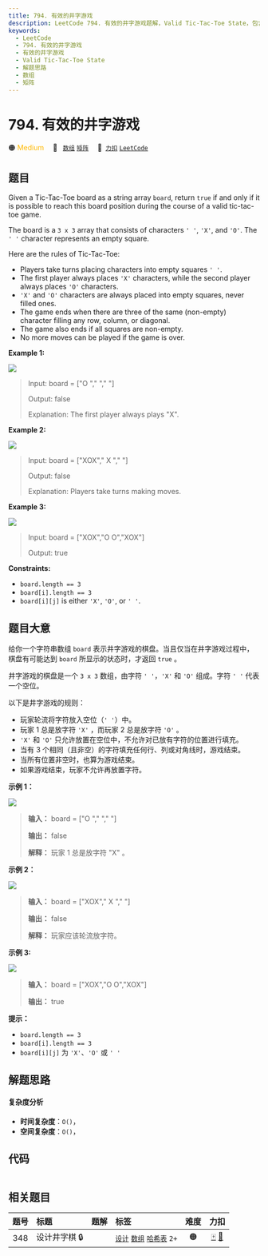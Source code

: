 ```yaml
---
title: 794. 有效的井字游戏
description: LeetCode 794. 有效的井字游戏题解，Valid Tic-Tac-Toe State，包含解题思路、复杂度分析以及完整的 JavaScript 代码实现。
keywords:
  - LeetCode
  - 794. 有效的井字游戏
  - 有效的井字游戏
  - Valid Tic-Tac-Toe State
  - 解题思路
  - 数组
  - 矩阵
---
```


# 794. 有效的井字游戏

🟠 <font color=#ffb800>Medium</font>&emsp; 🔖&ensp; [`数组`](/tag/array.md) [`矩阵`](/tag/matrix.md)&emsp; 🔗&ensp;[`力扣`](https://leetcode.cn/problems/valid-tic-tac-toe-state) [`LeetCode`](https://leetcode.com/problems/valid-tic-tac-toe-state)

## 题目

Given a Tic-Tac-Toe board as a string array `board`, return `true` if and only
if it is possible to reach this board position during the course of a valid
tic-tac-toe game.

The board is a `3 x 3` array that consists of characters `' '`, `'X'`, and
`'O'`. The `' '` character represents an empty square.

Here are the rules of Tic-Tac-Toe:

  * Players take turns placing characters into empty squares `' '`.
  * The first player always places `'X'` characters, while the second player always places `'O'` characters.
  * `'X'` and `'O'` characters are always placed into empty squares, never filled ones.
  * The game ends when there are three of the same (non-empty) character filling any row, column, or diagonal.
  * The game also ends if all squares are non-empty.
  * No more moves can be played if the game is over.



**Example 1:**

![](https://assets.leetcode.com/uploads/2021/05/15/tictactoe1-grid.jpg)

> Input: board = ["O  ","   ","   "]
> 
> Output: false
> 
> Explanation: The first player always plays "X".

**Example 2:**

![](https://assets.leetcode.com/uploads/2021/05/15/tictactoe2-grid.jpg)

> Input: board = ["XOX"," X ","   "]
> 
> Output: false
> 
> Explanation: Players take turns making moves.

**Example 3:**

![](https://assets.leetcode.com/uploads/2021/05/15/tictactoe4-grid.jpg)

> Input: board = ["XOX","O O","XOX"]
> 
> Output: true

**Constraints:**

  * `board.length == 3`
  * `board[i].length == 3`
  * `board[i][j]` is either `'X'`, `'O'`, or `' '`.


## 题目大意

给你一个字符串数组 `board` 表示井字游戏的棋盘。当且仅当在井字游戏过程中，棋盘有可能达到 `board` 所显示的状态时，才返回 `true` 。

井字游戏的棋盘是一个 `3 x 3` 数组，由字符 `' '`，`'X'` 和 `'O'` 组成。字符 `' '` 代表一个空位。

以下是井字游戏的规则：

  * 玩家轮流将字符放入空位（`' '`）中。
  * 玩家 1 总是放字符 `'X'` ，而玩家 2 总是放字符 `'O'` 。
  * `'X'` 和 `'O'` 只允许放置在空位中，不允许对已放有字符的位置进行填充。
  * 当有 3 个相同（且非空）的字符填充任何行、列或对角线时，游戏结束。
  * 当所有位置非空时，也算为游戏结束。
  * 如果游戏结束，玩家不允许再放置字符。



**示例 1：**

![](https://assets.leetcode.com/uploads/2021/05/15/tictactoe1-grid.jpg)

> 
> 
> 
> 
> 
> **输入：** board = ["O  ","   ","   "]
> 
> **输出：** false
> 
> **解释：** 玩家 1 总是放字符 "X" 。
> 
> 

**示例 2：**

![](https://assets.leetcode.com/uploads/2021/05/15/tictactoe2-grid.jpg)

> 
> 
> 
> 
> 
> **输入：** board = ["XOX"," X ","   "]
> 
> **输出：** false
> 
> **解释：** 玩家应该轮流放字符。
> 
> 

**示例 3:**

![](https://assets.leetcode.com/uploads/2021/05/15/tictactoe4-grid.jpg)

> 
> 
> 
> 
> 
> **输入：** board = ["XOX","O O","XOX"]
> 
> **输出：** true
> 
> 



**提示：**

  * `board.length == 3`
  * `board[i].length == 3`
  * `board[i][j]` 为 `'X'`、`'O'` 或 `' '`


## 解题思路

#### 复杂度分析

- **时间复杂度**：`O()`，
- **空间复杂度**：`O()`，

## 代码

```javascript

```

## 相关题目

<!-- prettier-ignore -->
| 题号 | 标题 | 题解 | 标签 | 难度 | 力扣 |
| :------: | :------ | :------: | :------ | :------: | :------: |
| 348 | 设计井字棋 🔒 |  |  [`设计`](/tag/design.md) [`数组`](/tag/array.md) [`哈希表`](/tag/hash-table.md) `2+` | 🟠 | [🀄️](https://leetcode.cn/problems/design-tic-tac-toe) [🔗](https://leetcode.com/problems/design-tic-tac-toe) |